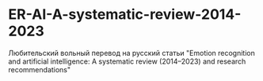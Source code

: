 # ER-AI-A-systematic-review-2014-2023
Любительский вольный перевод на русский статьи "Emotion recognition and artificial intelligence: A systematic review (2014–2023) and research recommendations"
